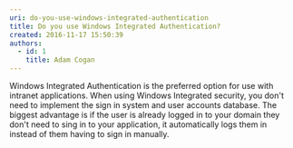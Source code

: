 ```yaml
---
uri: do-you-use-windows-integrated-authentication
title: Do you use Windows Integrated Authentication?
created: 2016-11-17 15:50:39
authors:
  - id: 1
    title: Adam Cogan
---
```





<span class='intro'> <p class="ssw15-rteElement-P">Windows Integrated Authentication is the preferred option for use with intranet applications. When using Windows Integrated security, you don't need to implement the sign in system and user accounts database. The biggest advantage is if the user is already logged in to your domain they don't need to sing in to your application, it automatically logs them in instead of them having to sign in manually.<br></p> </span>





